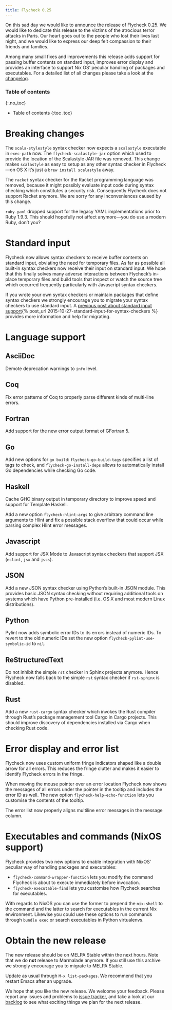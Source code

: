 ```yaml
---
title: Flycheck 0.25
---
```


On this sad day we would like to announce the release of Flycheck 0.25.  We
would like to dedicate this release to the victims of the atrocious terror
attacks in Paris.  Our heart goes out to the people who lost their lives last
night, and we would like to express our deep felt compassion to their friends
and families.

Among many small fixes and improvements this release adds support for passing
buffer contents on standard input, improves error display and provides an
interface to support Nix OS’ peculiar handling of packages and executables.  For
a detailed list of all changes please take a look at the
[changelog](/changes.html).

### Table of contents ###
{:.no_toc}

- Table of contents
{:toc .toc}

Breaking changes
================

The `scala-stylestyle` syntax checker now expects a `scalastyle` executable in
`exec-path` now.  The `flycheck-scalastyle-jar` option which used to provide the
location of the Scalastyle JAR file was removed.  This change makes `scalastyle`
as easy to setup as any other syntax checker in Flycheck—on OS X it’s just a
`brew install scalastyle` away.

The `racket` syntax checker for the Racket programming language was removed,
because it might possibly evaluate input code during syntax checking which
constitutes a security risk.  Consequently Flycheck does not support Racket
anymore. We are sorry for any inconveniences caused by this change.

`ruby-yaml` dropped support for the legacy YAML implementations prior to Ruby
1.9.3.  This should hopefully not affect anymore—you do use a modern Ruby, don’t
you?

Standard input
==============

Flycheck now allows syntax checkers to receive buffer contents on standard
input, obviating the need for temporary files.  As far as possible all built-in
syntax checkers now receive their input on standard input.  We hope that this
finally solves many adverse interactions between Flycheck’s in-place temporary
files and build tools that inspect or watch the source tree which occurred
frequently particularly with Javascript syntax checkers.

If you wrote your own syntax checkers or maintain packages that define syntax
checkers we strongly encourage you to migrate your syntax checkers to use
standard input.  A [previous post about standard input support](){% post_url 2015-10-27-standard-input-for-syntax-checkers %}
provides more information and help for migrating.

Language support
================

AsciiDoc
--------

Demote deprecation warnings to `info` level.

Coq
---

Fix error patterns of Coq to properly parse different kinds of multi-line
errors.

Fortran
-------

Add support for the new error output format of GFortran 5.

Go
--

Add new options for `go build`: `flycheck-go-build-tags` specifies a list of
tags to check, and `flycheck-go-install-deps` allows to automatically install Go
dependencies while checking Go code.

Haskell
-------

Cache GHC binary output in temporary directory to improve speed and support for
Template Haskell.

Add a new option `flycheck-hlint-args` to give arbitrary command line arguments
to Hlint and fix a possible stack overflow that could occur while parsing
complex Hlint error messages.

Javascript
----------

Add support for JSX Mode to Javascript syntax checkers that support JSX
(`eslint`, `jsx` and `jscs`).

JSON
----

Add a new JSON syntax checker using Python’s built-in JSON module.  This
provides basic JSON syntax checking without requiring additional tools on
systems which have Python pre-installed (i.e. OS X and most modern Linux
distributions).

Python
------

Pylint now adds symbolic error IDs to its errors instead of numeric IDs.  To
revert to tthe old numeric IDs set the new option
`flycheck-pylint-use-symbolic-id` to `nil`.

ReStructuredText
----------------

Do not inhibit the simple `rst` checker in Sphinx projects anymore.  Hence
Flycheck now falls back to the simple `rst` syntax checker if `rst-sphinx` is
disabled.

Rust
----

Add a new `rust-cargo` syntax checker which invokes the Rust compiler through
Rust’s package management tool Cargo in Cargo projects.  This should improve
discovery of dependencies installed via Cargo when checking Rust code.

Error display and error list
============================

Flycheck now uses custom uniform fringe indicators shaped like a double arrow
for all errors.  This reduces the fringe clutter and makes it easier to identify
Flycheck errors in the fringe.

When moving the mouse pointer over an error location Flycheck now shows the
messages of all errors under the pointer in the tooltip and includes the error
ID as well.  The new option `flycheck-help-echo-function` lets you customise the
contents of the tooltip.

The error list now properly aligns multiline error messages in the message
column.

Executables and commands (NixOS support)
========================================

Flycheck provides two new options to enable integration with NixOS’ peculiar way
of handling packages and executables:

- `flycheck-command-wrapper-function` lets you modify the command Flycheck is
  about to execute immediately before invocation.
- `flycheck-executable-find` lets you customise how Flycheck searches for
  executables.

With regards to NixOS you can use the former to prepend the `nix-shell` to the
command and the latter to search for executables in the current Nix environment.
Likewise you could use these options to run commands through `bundle exec` or
search executables in Python virtualenvs.

Obtain the new release
======================

The new release should be on MELPA Stable within the next hours.  Note that we
do **not** release to Marmalade anymore.  If you still use this archive we
strongly encourage you to migrate to MELPA Stable.

Update as usual through `M-x list-packages`.  We recommend that you restart
Emacs after an upgrade.

We hope that you like the new release.  We welcome your feedback.  Please report
any issues and problems to [issue tracker][], and take a look at our [backlog][]
to see what exciting things we plan for the next release.

[issue tracker]: https://github.com/flycheck/flycheck/issues
[backlog]: https://waffle.io/flycheck/flycheck
